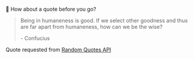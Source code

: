 📣 How about a quote before you go?

> Being in humaneness is good. If we select other goodness and thus are far apart from humaneness, how can we be the wise?
>
> <p>- Confucius</p>

Quote requested from [Random Quotes API](https://github.com/lukePeavey/quotable)

